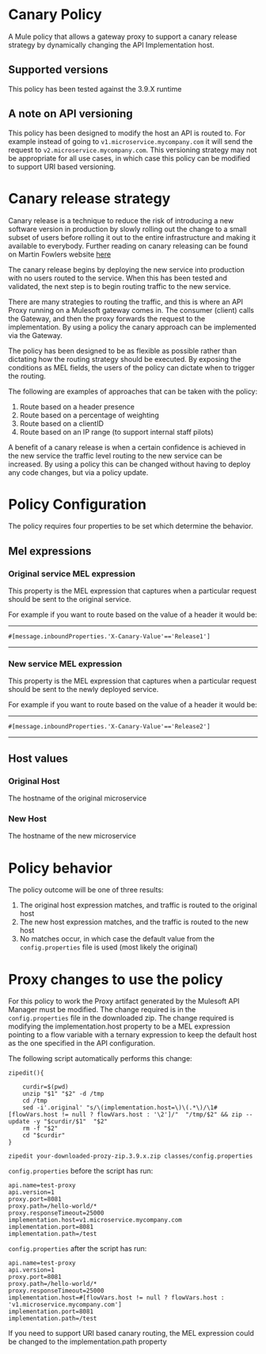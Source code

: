 # Canary Policy
A Mule policy that allows a gateway proxy to support a canary release strategy by dynamically changing the API Implementation host.

## Supported versions
This policy has been tested against the 3.9.X runtime

## A note on API versioning
This policy has been designed to modify the host an API is routed to. For example instead of going to `v1.microservice.mycompany.com` it will send the request to `v2.microservice.mycompany.com`. This versioning strategy may not be appropriate for all use cases, in which case this policy can be modified to support URI based versioning.

# Canary release strategy

Canary release is a technique to reduce the risk of introducing a new software version in production by slowly rolling out the change to a small subset of users before rolling it out to the entire infrastructure and making it available to everybody. Further reading on canary releasing can be found on Martin Fowlers website [here](https://martinfowler.com/bliki/CanaryRelease.html)

The canary release begins by deploying the new service into production with no users routed to the service. When this has been tested and validated, the next step is to begin routing traffic to the new service.

There are many strategies to routing the traffic, and this is where an API Proxy running on a Mulesoft gateway comes in. The consumer (client) calls the Gateway, and then the proxy forwards the request to the implementation. By using a policy the canary approach can be implemented via the Gateway.

The policy has been designed to be as flexible as possible rather than dictating how the routing strategy should be executed. By exposing the conditions as MEL fields, the users of the policy can dictate when to trigger the routing.

The following are examples of approaches that can be taken with the policy:

1. Route based on a header presence
2. Route based on a percentage of weighting
3. Route based on a clientID
4. Route based on an IP range (to support internal staff pilots)

A benefit of a canary release is when a certain confidence is achieved in the new service the traffic level routing to the new service can be increased. By using a policy this can be changed without having to deploy any code changes, but via a policy update.

# Policy Configuration

The policy requires four properties to be set which determine the behavior.

## Mel expressions

### Original service MEL expression
This property is the MEL expression that captures when a particular request should be sent to the original service.

For example if you want to route based on the value of a header it would be:
***
`#[message.inboundProperties.'X-Canary-Value'=='Release1']`
***

### New service MEL expression
This property is the MEL expression that captures when a particular request should be sent to the newly deployed service.

For example if you want to route based on the value of a header it would be:
***
`#[message.inboundProperties.'X-Canary-Value'=='Release2']`
***

## Host values

### Original Host
The hostname of the original microservice

### New Host
The hostname of the new microservice

# Policy behavior

The policy outcome will be one of three results:
1. The original host expression matches, and traffic is routed to the original host
2. The new host expression matches, and the traffic is routed to the new host
3. No matches occur, in which case the default value from the `config.properties` file is used (most likely the original)


# Proxy changes to use the policy

For this policy to work the Proxy artifact generated by the Mulesoft API Manager must be modified. The change required is in the `config.properties` file in the downloaded zip. The change required is modifying the implementation.host property to be a MEL expression pointing to a flow variable with a ternary expression to keep the default host as the one specified in the API configuration.

The following script automatically performs this change:
```
zipedit(){

    curdir=$(pwd)
    unzip "$1" "$2" -d /tmp
    cd /tmp
    sed -i'.original' "s/\(implementation.host=\)\(.*\)/\1#[flowVars.host != null ? flowVars.host : '\2']/"  "/tmp/$2" && zip --update -y "$curdir/$1"  "$2"
    rm -f "$2"
    cd "$curdir"
}

zipedit your-downloaded-prozy-zip.3.9.x.zip classes/config.properties
```

`config.properties` before the script has run:
```
api.name=test-proxy
api.version=1
proxy.port=8081
proxy.path=/hello-world/*
proxy.responseTimeout=25000
implementation.host=v1.microservice.mycompany.com
implementation.port=8081
implementation.path=/test

```

`config.properties` after the script has run:
```
api.name=test-proxy
api.version=1
proxy.port=8081
proxy.path=/hello-world/*
proxy.responseTimeout=25000
implementation.host=#[flowVars.host != null ? flowVars.host : 'v1.microservice.mycompany.com']
implementation.port=8081
implementation.path=/test

```

If you need to support URI based canary routing, the MEL expression could be changed to the implementation.path property
